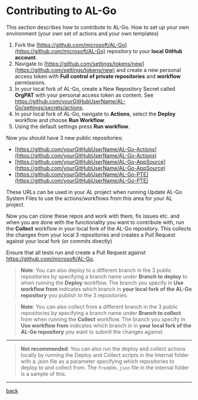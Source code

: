 # Contributing to AL-Go

This section describes how to contribute to AL-Go. How to set up your own environment (your own set of actions and your own templates)

1. Fork the [https://github.com/microsoft/AL-Go](https://github.com/microsoft/AL-Go) repository to your **local GitHub account**.
2. Navigate to [https://github.com/settings/tokens/new](https://github.com/settings/tokens/new) and create a new personal access token with **Full control of private repositories** and **workflow** permissions.
3. In your local fork of AL-Go, create a New Repository Secret called **OrgPAT** with your personal access token as content. See https://github.com/yourGitHubUserName/AL-Go/settings/secrets/actions.
4. In your local fork of AL-Go, navigate to **Actions**, select the **Deploy** workflow and choose **Run Workflow**.
5. Using the default settings press **Run workflow**.

Now you should have 3 new public repositories:

- [https://github.com/yourGitHubUserName/AL-Go-Actions](https://github.com/yourGitHubUserName/AL-Go-Actions)
- [https://github.com/yourGitHubUserName/AL-Go-AppSource](https://github.com/yourGitHubUserName/AL-Go-AppSource)
- [https://github.com/yourGitHubUserName/AL-Go-PTE](https://github.com/yourGitHubUserName/AL-Go-PTE)

These URLs can be used in your AL project when running Update AL-Go System Files to use the actions/workflows from this area for your AL project.

Now you can clone these repos and work with them, fix issues etc. and when you are done with the functionality you want to contribute with, run the **Collect** workflow in your local fork of the AL-Go repository. This collects the changes from your local 3 repositories and creates a Pull Request against your local fork (or commits directly)

Ensure that all tests run and create a Pull Request against https://github.com/microsoft/AL-Go.

> **Note**: You can also deploy to a different branch in the 3 public repositories by specifying a branch name under **Branch to deploy** to when running the **Deploy** workflow. The branch you specify in **Use workflow from** indicates which branch in **your local fork of the AL-Go repository** you publish to the 3 repositories.

> **Note**: You can also collect from a different branch in the 3 public repositories by specifying a branch name under **Branch to collect** from when running the **Collect** workflow. The branch you specify in **Use workflow from** indicates which branch in in **your local fork of the AL-Go repository** you want to submit the changes against.
---
> **Not recommended**: You can also run the deploy and collect actions locally by running the Deploy and Collect scripts in the Internal folder with a .json file as a parameter specifying which repositories to deploy to and collect from. The `fredddk.json` file in the internal folder is a sample of this.

---
[back](../README.md)
